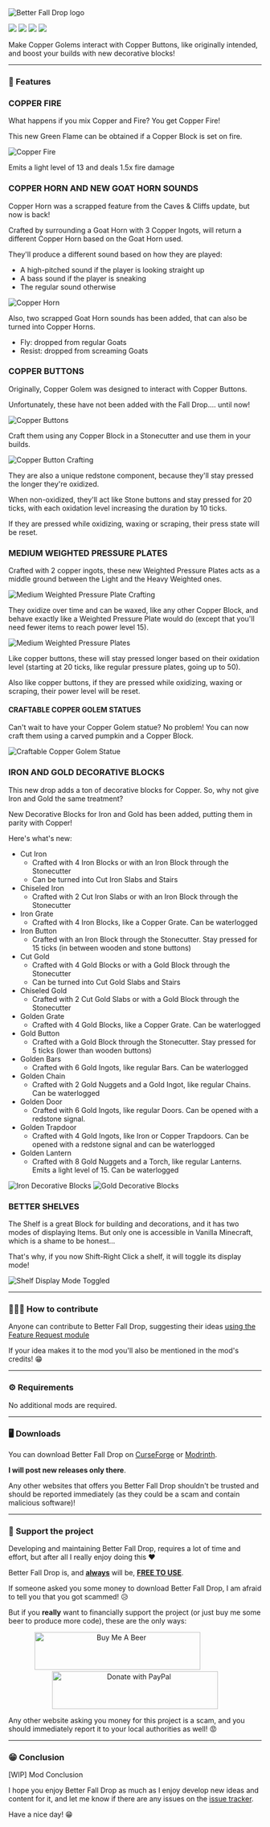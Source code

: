 <img src="./.docs/logo.png" alt="Better Fall Drop logo"> 

[![](https://img.shields.io/badge/Minecraft-1.21.9-success)](https://minecraft.net/)
[![](https://img.shields.io/badge/Fabric-1.21.9--0.131.3-informational?logo=curseforge)](https://fabricmc.net/")
[![](http://cf.way2muchnoise.eu/full_xxxxxxx_downloads.svg)](https://www.curseforge.com/minecraft/mc-mods/hendrixs-better-summer-drop)
[![](https://img.shields.io/modrinth/dt/xxxxxxxx?logo=modrinth&label=Modrinth&color=darkgreen)](https://modrinth.com/mod/hendrixs-better-summer-drop)

Make Copper Golems interact with Copper Buttons, like originally intended, and boost your builds with new decorative blocks!

-------------------------

### 🤖 Features

### COPPER FIRE

What happens if you mix Copper and Fire? You get Copper Fire!

This new Green Flame can be obtained if a Copper Block is set on fire.

<img src="./.docs/copper_fire.png" alt="Copper Fire" />

Emits a light level of 13 and deals 1.5x fire damage

### COPPER HORN AND NEW GOAT HORN SOUNDS

Copper Horn was a scrapped feature from the Caves & Cliffs update, but now is back!

Crafted by surrounding a Goat Horn with 3 Copper Ingots, will return a different Copper Horn based on the Goat Horn used.

They'll produce a different sound based on how they are played:
- A high-pitched sound if the player is looking straight up
- A bass sound if the player is sneaking
- The regular sound otherwise

<img src="./.docs/copper_horn.png" alt="Copper Horn" />

Also, two scrapped Goat Horn sounds has been added, that can also be turned into Copper Horns.

- Fly: dropped from regular Goats
- Resist: dropped from screaming Goats

### COPPER BUTTONS

Originally, Copper Golem was designed to interact with Copper Buttons.

Unfortunately, these have not been added with the Fall Drop.... until now!

<img src="./.docs/copper_buttons.png" alt="Copper Buttons" />

Craft them using any Copper Block in a Stonecutter and use them in your builds.

<img src="./.docs/copper_button_crafting.png" alt="Copper Button Crafting" />

They are also a unique redstone component, because they'll stay pressed the longer they're oxidized. 

When non-oxidized, they'll act like Stone buttons and stay pressed for 20 ticks, with each oxidation level increasing
the duration by 10 ticks.

If they are pressed while oxidizing, waxing or scraping, their press state will be reset.

### MEDIUM WEIGHTED PRESSURE PLATES

Crafted with 2 copper ingots, these new Weighted Pressure Plates acts as a middle ground between the Light and the
Heavy Weighted ones.

<img src="./.docs/medium_weighted_pressure_plate_crafting.png" alt="Medium Weighted Pressure Plate Crafting" />

They oxidize over time and can be waxed, like any other Copper Block, and behave exactly like a Weighted Pressure Plate
would do (except that you'll need fewer items to reach power level 15).

<img src="./.docs/medium_weighted_pressure_plates.png" alt="Medium Weighted Pressure Plates" />

Like copper buttons, these will stay pressed longer based on their oxidation level (starting at 20 ticks, 
like regular pressure plates, going up to 50).

Also like copper buttons, if they are pressed while oxidizing, waxing or scraping, their power level will be reset.

#### CRAFTABLE COPPER GOLEM STATUES

Can't wait to have your Copper Golem statue? No problem! You can now craft them using a carved pumpkin and a Copper Block.

<img src="./.docs/craftable_copper_golem_statue.png" alt="Craftable Copper Golem Statue" />

### IRON AND GOLD DECORATIVE BLOCKS

This new drop adds a ton of decorative blocks for Copper. So, why not give Iron and Gold the same treatment?

New Decorative Blocks for Iron and Gold has been added, putting them in parity with Copper!

Here's what's new:
- Cut Iron
  - Crafted with 4 Iron Blocks or with an Iron Block through the Stonecutter
  - Can be turned into Cut Iron Slabs and Stairs
- Chiseled Iron
  - Crafted with 2 Cut Iron Slabs or with an Iron Block through the Stonecutter
- Iron Grate
  - Crafted with 4 Iron Blocks, like a Copper Grate. Can be waterlogged
- Iron Button
  - Crafted with an Iron Block through the Stonecutter. Stay pressed for 15 ticks (in between wooden and stone buttons)
- Cut Gold
  - Crafted with 4 Gold Blocks or with a Gold Block through the Stonecutter
  - Can be turned into Cut Gold Slabs and Stairs
- Chiseled Gold
  - Crafted with 2 Cut Gold Slabs or with a Gold Block through the Stonecutter
- Golden Grate
  - Crafted with 4 Gold Blocks, like a Copper Grate. Can be waterlogged
- Gold Button
  - Crafted with a Gold Block through the Stonecutter. Stay pressed for 5 ticks (lower than wooden buttons)
- Golden Bars
  - Crafted with 6 Gold Ingots, like regular Bars. Can be waterlogged
- Golden Chain
  - Crafted with 2 Gold Nuggets and a Gold Ingot, like regular Chains. Can be waterlogged
- Golden Door
  - Crafted with 6 Gold Ingots, like regular Doors. Can be opened with a redstone signal.
- Golden Trapdoor
  - Crafted with 4 Gold Ingots, like Iron or Copper Trapdoors. Can be opened with a redstone signal and can be waterlogged
- Golden Lantern
  - Crafted with 8 Gold Nuggets and a Torch, like regular Lanterns. Emits a light level of 15. Can be waterlogged

<img src="./.docs/iron_decorative_blocks.png" alt="Iron Decorative Blocks" />
<img src="./.docs/gold_decorative_blocks.png" alt="Gold Decorative Blocks" />

### BETTER SHELVES

The Shelf is a great Block for building and decorations, and it has two modes of displaying Items. 
But only one is accessible in Vanilla Minecraft, which is a shame to be honest...

That's why, if you now Shift-Right Click a shelf, it will toggle its display mode!

<img src="./.docs/shelf_display_mode_toggle.gif" alt="Shelf Display Mode Toggled" />

-------------------------

### 👨🏼‍💻 How to contribute

Anyone can contribute to Better Fall Drop, suggesting their ideas [using the Feature Request module](https://github.com/JimiIT92/BetterFallDrop/issues/new?assignees=JimiIT92&labels=enhancement&template=feature_request.md&title=)

If your idea makes it to the mod you'll also be mentioned in the mod's credits! 😁

-------------------------
### ⚙ Requirements

No additional mods are required.

-------------------------
### 🖥 Downloads

You can download Better Fall Drop on [CurseForge](https://www.curseforge.com/minecraft/mc-mods/hendrixs-better-summer-drop) or [Modrinth](https://modrinth.com/project/hendrixs-better-summer-drop/versions).

**I will post new releases only there**.

Any other websites that offers you Better Fall Drop shouldn't be trusted and should be reported immediately (as they could be a scam and contain malicious software)!

-------------------------
### 🍺 Support the project

Developing and maintaining Better Fall Drop, requires a lot of time and effort,
but after all I really enjoy doing this ❤

Better Fall Drop is, and **<ins>always</ins>** will be, **<ins>FREE TO USE</ins>**.

If someone asked you some money to download Better Fall Drop, I am afraid to tell you that you got scammed! 😥

But if you **really** want to financially support the project (or just buy me some beer to produce more code), these are the only ways:

<p style="text-align:center"><a href="https://www.buymeacoffee.com/JimiIT92" target="_blank"><img src="https://cdn.buymeacoffee.com/buttons/default-orange.png" width=330 height=75 alt="Buy Me A Beer"></a>&emsp;&emsp;&emsp;&emsp;&emsp;<a href="https://www.paypal.com/cgi-bin/webscr?cmd=_s-xclick&hosted_button_id=26VTWV4CY282S" target="_blank"><img src="https://upload.wikimedia.org/wikipedia/commons/thumb/3/39/PayPal_logo.svg/1280px-PayPal_logo.svg.png" width=330 height=75 alt="Donate with PayPal"></a></p>

Any other website asking you money for this project is a scam, and you should immediately report it to your local authorities as well! 😡

-------------------------
### 😁 Conclusion

[WIP] Mod Conclusion

I hope you enjoy Better Fall Drop as much as I enjoy develop new ideas and content for it,
and let me know if there are any issues on the [issue tracker](https://github.com/JimiIT92/BetterFallDrop/issues/new?assignees=JimiIT92&labels=enhancement&template=bug_report.md&title=).

Have a nice day! 😁